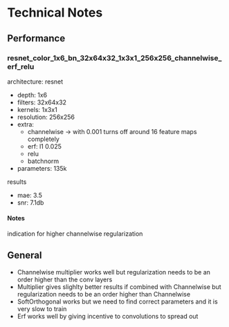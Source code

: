 # Technical Notes

## Performance

### resnet_color_1x6_bn_32x64x32_1x3x1_256x256_channelwise_erf_relu

architecture: resnet

* depth: 1x6
* filters: 32x64x32
* kernels: 1x3x1
* resolution: 256x256
* extra: 
  * channelwise -> with 0.001 turns off around 16 feature maps completely
  * erf: l1 0.025
  * relu
  * batchnorm
* parameters: 135k

results
 
 * mae: 3.5
 * snr: 7.1db

#### Notes
indication for higher channelwise regularization

## General

* Channelwise multiplier works well but regularization needs to be an order higher than the conv layers
* Multiplier gives slighlty better results if combined with Channelwise but regularization needs to be an order higher than Channelwise
* SoftOrthogonal works but we need to find correct parameters and it is very slow to train
* Erf works well by giving incentive to convolutions to spread out
